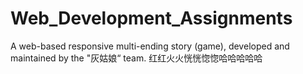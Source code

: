 # Web_Development_Assignments
A web-based responsive multi-ending story (game), developed and maintained by the "灰姑娘“ team.
红红火火恍恍惚惚哈哈哈哈哈 